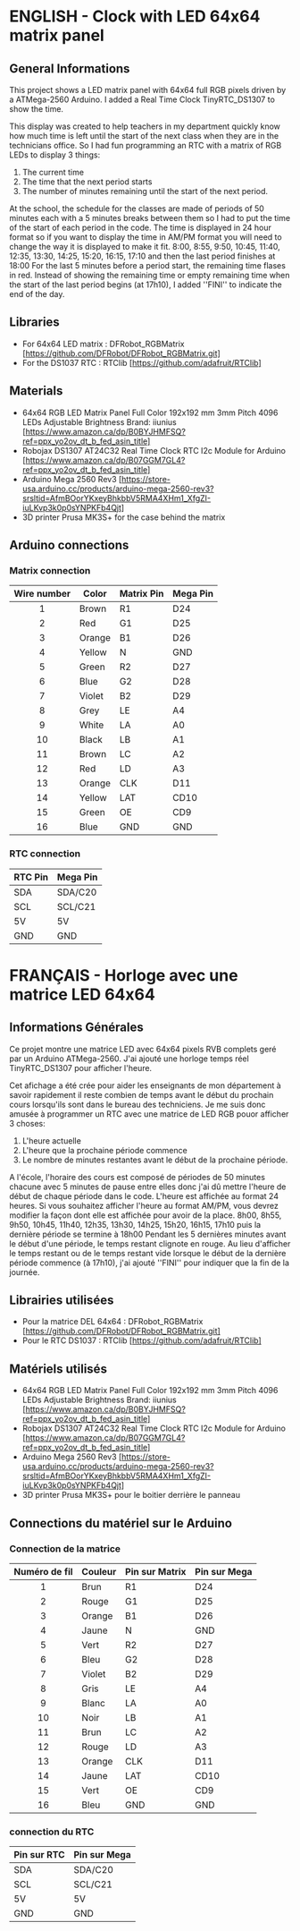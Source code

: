 # ENGLISH - Clock with LED 64x64 matrix panel

## General Informations
This project shows a LED matrix panel with 64x64 full RGB pixels driven by a ATMega-2560 Arduino. I added a Real Time Clock TinyRTC_DS1307 to show the time.

This display was created to help teachers in my department quickly know how much time is left until the start of the next class when they are in the technicians office.
So I had fun programming an RTC with a matrix of RGB LEDs to display 3 things:
1. The current time
2. The time that the next period starts
3. The number of minutes remaining until the start of the next period.

At the school, the schedule for the classes are made of periods of 50 minutes each with a 5 minutes breaks between them so I had to put the time of the start of each period in the code.
The time is displayed in 24 hour format so if you want to display the time in AM/PM format you will need to change the way it is displayed to make it fit.
8:00, 8:55, 9:50, 10:45, 11:40, 12:35, 13:30, 14:25, 15:20, 16:15, 17:10 and then the last period finishes at 18:00
For the last 5 minutes before a period start, the remaining time flases in red.
Instead of showing the remaining time or empty remaining time when the start of the last period begins (at 17h10), I added ''FINI'' to indicate the end of the day.

## Libraries
- For 64x64 LED matrix : DFRobot_RGBMatrix   [https://github.com/DFRobot/DFRobot_RGBMatrix.git]
- For the DS1037 RTC : RTClib   [https://github.com/adafruit/RTClib]

## Materials
- 64x64 RGB LED Matrix Panel Full Color 192x192 mm 3mm Pitch 4096 LEDs Adjustable Brightness Brand: iiunius     [https://www.amazon.ca/dp/B0BYJHMFSQ?ref=ppx_yo2ov_dt_b_fed_asin_title]
- Robojax DS1307 AT24C32 Real Time Clock RTC I2c Module for Arduino    [https://www.amazon.ca/dp/B07GGM7GL4?ref=ppx_yo2ov_dt_b_fed_asin_title]
- Arduino Mega 2560 Rev3      [https://store-usa.arduino.cc/products/arduino-mega-2560-rev3?srsltid=AfmBOorYKxeyBhkbbV5RMA4XHm1_XfgZI-iuLKvp3k0p0sYNPKFb4Qjt]
- 3D printer Prusa MK3S+ for the case behind the matrix


## Arduino connections

### Matrix connection
| Wire number | Color | Matrix Pin | Mega Pin |
| :---: | ------ | ------ | ----- |
| 1  | Brown  | R1  | D24  |
| 2  | Red  | G1  | D25  |
| 3  | Orange  | B1  | D26  |
| 4  | Yellow  | N  | GND  |
| 5  | Green  | R2  | D27  |
| 6  | Blue  | G2  | D28  |
| 7  | Violet  | B2  | D29  |
| 8  | Grey  | LE  | A4  |
| 9  | White  | LA  | A0  |
| 10  | Black  | LB  | A1  |
| 11  | Brown  | LC  | A2  |
| 12  | Red  | LD  | A3  |
| 13  | Orange  | CLK  | D11  |
| 14  | Yellow  | LAT  | CD10  |
| 15  | Green  | OE  | CD9  |
| 16  | Blue  | GND  | GND  |

### RTC connection
| RTC Pin | Mega Pin |
|  ------ | ----- |
| SDA  | SDA/C20  |
| SCL  | SCL/C21  |
| 5V  | 5V  |
| GND  | GND  |


# FRANÇAIS - Horloge avec une matrice LED 64x64

## Informations Générales
Ce projet montre une matrice LED avec 64x64 pixels RVB complets geré par un Arduino ATMega-2560. J'ai ajouté une horloge temps réel TinyRTC_DS1307 pour afficher l'heure.

Cet afichage a été crée pour aider les enseignants de mon département à savoir rapidement il reste combien de temps avant le début du prochain cours lorsqu'ils sont dans le bureau des techniciens.
Je me suis donc amusée à programmer un RTC avec une matrice de LED RGB pouor afficher 3 choses:
1. L'heure actuelle
2. L'heure que la prochaine période commence
3. Le nombre de minutes restantes avant le début de la prochaine période.

A l'école, l'horaire des cours est composé de périodes de 50 minutes chacune avec 5 minutes de pause entre elles donc j'ai dû mettre l'heure de début de chaque période dans le code.
L'heure est affichée au format 24 heures. Si vous souhaitez afficher l'heure au format AM/PM, vous devrez modifier la façon dont elle est affichée pour avoir de la place.
8h00, 8h55, 9h50, 10h45, 11h40, 12h35, 13h30, 14h25, 15h20, 16h15, 17h10 puis la dernière période se termine à 18h00
Pendant les 5 dernières minutes avant le début d'une période, le temps restant clignote en rouge.
Au lieu d'afficher le temps restant ou de le temps restant vide lorsque le début de la dernière période commence (à 17h10), j'ai ajouté ''FINI'' pour indiquer que la fin de la journée.

## Librairies utilisées
- Pour la matrice DEL 64x64 : DFRobot_RGBMatrix   [https://github.com/DFRobot/DFRobot_RGBMatrix.git]
- Pour le RTC DS1037 : RTClib   [https://github.com/adafruit/RTClib]

## Matériels utilisés
- 64x64 RGB LED Matrix Panel Full Color 192x192 mm 3mm Pitch 4096 LEDs Adjustable Brightness Brand: iiunius     [https://www.amazon.ca/dp/B0BYJHMFSQ?ref=ppx_yo2ov_dt_b_fed_asin_title]
- Robojax DS1307 AT24C32 Real Time Clock RTC I2c Module for Arduino    [https://www.amazon.ca/dp/B07GGM7GL4?ref=ppx_yo2ov_dt_b_fed_asin_title]
- Arduino Mega 2560 Rev3      [https://store-usa.arduino.cc/products/arduino-mega-2560-rev3?srsltid=AfmBOorYKxeyBhkbbV5RMA4XHm1_XfgZI-iuLKvp3k0p0sYNPKFb4Qjt]
- 3D printer Prusa MK3S+ pour le boitier derrière le panneau

## Connections du matériel sur le Arduino

### Connection de la matrice
| Numéro de fil | Couleur | Pin sur Matrix | Pin sur Mega |
| :---: | ------ | ------ | ----- |
| 1  | Brun  | R1  | D24  |
| 2  | Rouge  | G1  | D25  |
| 3  | Orange  | B1  | D26  |
| 4  | Jaune  | N  | GND  |
| 5  | Vert  | R2  | D27  |
| 6  | Bleu  | G2  | D28  |
| 7  | Violet  | B2  | D29  |
| 8  | Gris  | LE  | A4  |
| 9  | Blanc  | LA  | A0  |
| 10  | Noir  | LB  | A1  |
| 11  | Brun  | LC  | A2  |
| 12  | Rouge  | LD  | A3  |
| 13  | Orange  | CLK  | D11  |
| 14  | Jaune  | LAT  | CD10  |
| 15  | Vert  | OE  | CD9  |
| 16  | Bleu  | GND  | GND  |

### connection du RTC
| Pin sur RTC | Pin sur Mega |
|  ------ | ----- |
| SDA  | SDA/C20  |
| SCL  | SCL/C21  |
| 5V  | 5V  |
| GND  | GND  |
